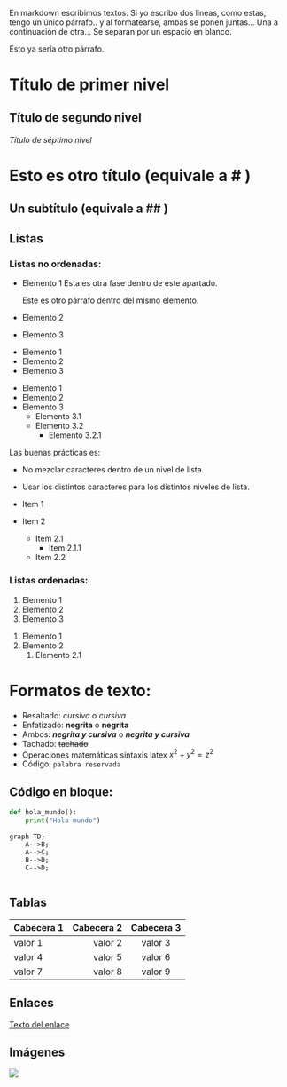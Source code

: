 En markdown escribimos textos.
Si yo escribo dos lineas, como estas, tengo un único párrafo.. y al formatearse, ambas se ponen juntas...
Una a continuación de otra... Se separan por un espacio en blanco.

Esto ya sería otro párrafo.

# Título de primer nivel #########################
## Título de segundo nivel
###### Título de séptimo nivel

Esto es otro título (equivale a # )
====================================

Un subtítulo (equivale a ## )
-------------------------------

## Listas
### Listas no ordenadas:
- Elemento 1
  Esta es otra fase dentro de este apartado.

  Este es otro párrafo dentro del mismo elemento.
- Elemento 2
- Elemento 3

+ Elemento 1
+ Elemento 2
+ Elemento 3

* Elemento 1
* Elemento 2
* Elemento 3
  * Elemento 3.1
  * Elemento 3.2
    * Elemento 3.2.1 

Las buenas prácticas es:
- No mezclar caracteres dentro de un nivel de lista.
- Usar los distintos caracteres para los distintos niveles de lista.

- Item 1
- Item 2
    + Item 2.1
      * Item 2.1.1 
    + Item 2.2

### Listas ordenadas:

1. Elemento 1
1. Elemento 2
1. Elemento 3

1) Elemento 1
2) Elemento 2
   1) Elemento 2.1

# Formatos de texto:

- Resaltado:  *cursiva* o _cursiva_
- Enfatizado: **negrita** o __negrita__
- Ambos: ***negrita y cursiva*** o ___negrita y cursiva___
- Tachado: ~~tachado~~
- Operaciones matemáticas sintaxis latex
  $x^2 + y^2 = z^2$
- Código: `palabra reservada`

## Código en bloque:

```python
def hola_mundo():
    print("Hola mundo")
```

```mermaid
graph TD;
    A-->B;
    A-->C;
    B-->D;
    C-->D;
```

```mermaid
```

## Tablas

| Cabecera 1 | Cabecera 2 | Cabecera 3 |
|------------|-----------:|:----------:|
| valor 1    | valor 2    | valor 3    |
| valor 4    | valor 5    | valor 6    |
| valor 7    | valor 8    | valor 9    |

## Enlaces

[Texto del enlace](https://www.google.com/images/branding/googlelogo/1x/googlelogo_color_272x92dp.png)

## Imágenes
![](https://www.google.com/images/branding/googlelogo/1x/googlelogo_color_272x92dp.png)
